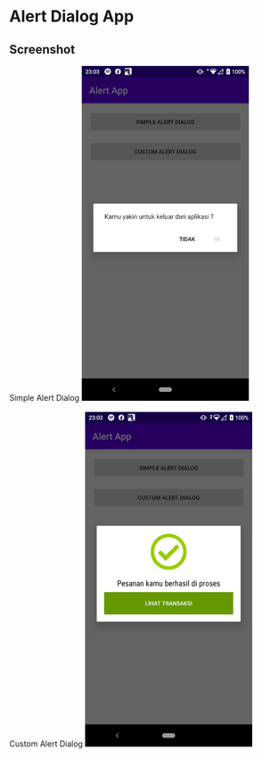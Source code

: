 # Alert Dialog App

## Screenshot
Simple Alert Dialog
<img src="https://raw.githubusercontent.com/farizdotid/Alert-Dialog/master/app/screenshot/Screenshot_20200612-230308.png" width="300" height="600">
<br />
<br />
Custom Alert Dialog
<img src="https://raw.githubusercontent.com/farizdotid/Alert-Dialog/master/app/screenshot/Screenshot_20200612-230315.png" height="600">
<br />